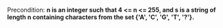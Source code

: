 Precondition: **n is an integer such that 4 <= n <= 255, and s is a string of length n containing characters from the set {'A', 'C', 'G', 'T', '?'}.**